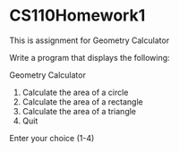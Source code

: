 # CS110Homework1

This is assignment for Geometry Calculator

Write a program that displays the following:

Geometry Calculator
1. Calculate the area of a circle
2. Calculate the area of a rectangle
3. Calculate the area of a triangle
4. Quit

Enter your choice (1-4)
